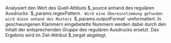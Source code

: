 Analysiert den Wert des Quell-Attibuts $_source anhand des regulären Ausdrucks `$_params.regexPattern`.
Wird eine Übereinstimmung gefunden wird diese anhand des Musters `$_params.outputFormat` umformatiert.
In geschwungenen Klammern eingebetette Nummern werden dabei durch den Inhalt der entsprechenden *Gruppe* des regulären Ausdrucks ersetzt.
Das Ergebnis wird im Ziel-Attribut $_target abgelegt.